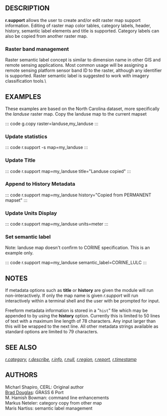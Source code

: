 ## DESCRIPTION

**r.support** allows the user to create and/or edit raster map support
information. Editing of raster map color tables, category labels,
header, history, semantic label elements and title is supported.
Category labels can also be copied from another raster map.

### Raster band management

Raster semantic label concept is similar to dimension name in other GIS
and remote sensing applications. Most common usage will be assigning a
remote sensing platform sensor band ID to the raster, although any
identifier is supported. Raster semantic label is suggested to work with
imagery classification tools.\

## EXAMPLES

These examples are based on the North Carolina dataset, more
specifically the *landuse* raster map. Copy the landuse map to the
current mapset

::: code
    g.copy raster=landuse,my_landuse
:::

### Update statistics

::: code
    r.support -s map=my_landuse
:::

### Update Title

::: code
    r.support map=my_landuse title="Landuse copied"
:::

### Append to History Metadata

::: code
    r.support map=my_landuse history="Copied from PERMANENT mapset"
:::

### Update Units Display

::: code
    r.support map=my_landuse units=meter
:::

### Set semantic label

Note: landuse map doesn\'t confirm to CORINE specification. This is an
example only.

::: code
    r.support map=my_landuse semantic_label=CORINE_LULC
:::

## NOTES

If metadata options such as **title** or **history** are given the
module will run non-interactively. If only the map name is given
*r.support* will run interactively within a terminal shell and the user
with be prompted for input.

Freeform metadata information is stored in a \"`hist`\" file which may
be appended to by using the **history** option. Currently this is
limited to 50 lines of text with a maximum line length of 78 characters.
Any input larger than this will be wrapped to the next line. All other
metadata strings available as standard options are limited to 79
characters.

## SEE ALSO

*[r.category](r.category.html), [r.describe](r.describe.html),
[r.info](r.info.html), [r.null](r.null.html), [r.region](r.region.html),
[r.report](r.report.html), [r.timestamp](r.timestamp.html)*

## AUTHORS

Micharl Shapiro, CERL: Original author\
[Brad Douglas](MAILTO:rez@touchofmadness.com): GRASS 6 Port\
M. Hamish Bowman: command line enhancements\
Markus Neteler: category copy from other map\
Maris Nartiss: semantic label management
